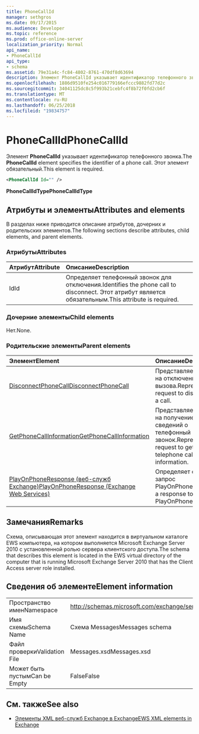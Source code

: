 ```yaml
---
title: PhoneCallId
manager: sethgros
ms.date: 09/17/2015
ms.audience: Developer
ms.topic: reference
ms.prod: office-online-server
localization_priority: Normal
api_name:
- PhoneCallId
api_type:
- schema
ms.assetid: 79e31a4c-fc84-4802-8761-470df8d63694
description: Элемент PhoneCallId указывает идентификатор телефонного звонка. Этот элемент обязательный.
ms.openlocfilehash: 1886d9510fe254c016779166efccc9882fd77d2c
ms.sourcegitcommit: 34041125dc8c5f993b21cebfc4f8b72f0fd2cb6f
ms.translationtype: MT
ms.contentlocale: ru-RU
ms.lasthandoff: 06/25/2018
ms.locfileid: "19834757"
---
```

# <a name="phonecallid"></a><span data-ttu-id="b7279-104">PhoneCallId</span><span class="sxs-lookup"><span data-stu-id="b7279-104">PhoneCallId</span></span>

<span data-ttu-id="b7279-105">Элемент **PhoneCallId** указывает идентификатор телефонного звонка.</span><span class="sxs-lookup"><span data-stu-id="b7279-105">The **PhoneCallId** element specifies the identifier of a phone call.</span></span> <span data-ttu-id="b7279-106">Этот элемент обязательный.</span><span class="sxs-lookup"><span data-stu-id="b7279-106">This element is required.</span></span> 
  
```xml
<PhoneCallId Id="" />
```

 <span data-ttu-id="b7279-107">**PhoneCallIdType**</span><span class="sxs-lookup"><span data-stu-id="b7279-107">**PhoneCallIdType**</span></span>
## <a name="attributes-and-elements"></a><span data-ttu-id="b7279-108">Атрибуты и элементы</span><span class="sxs-lookup"><span data-stu-id="b7279-108">Attributes and elements</span></span>

<span data-ttu-id="b7279-109">В разделах ниже приводится описание атрибутов, дочерних и родительских элементов.</span><span class="sxs-lookup"><span data-stu-id="b7279-109">The following sections describe attributes, child elements, and parent elements.</span></span>
  
### <a name="attributes"></a><span data-ttu-id="b7279-110">Атрибуты</span><span class="sxs-lookup"><span data-stu-id="b7279-110">Attributes</span></span>

|<span data-ttu-id="b7279-111">**Атрибут**</span><span class="sxs-lookup"><span data-stu-id="b7279-111">**Attribute**</span></span>|<span data-ttu-id="b7279-112">**Описание**</span><span class="sxs-lookup"><span data-stu-id="b7279-112">**Description**</span></span>|
|:-----|:-----|
|<span data-ttu-id="b7279-113">Id</span><span class="sxs-lookup"><span data-stu-id="b7279-113">Id</span></span>  <br/> |<span data-ttu-id="b7279-114">Определяет телефонный звонок для отключения.</span><span class="sxs-lookup"><span data-stu-id="b7279-114">Identifies the phone call to disconnect.</span></span> <span data-ttu-id="b7279-115">Этот атрибут является обязательным.</span><span class="sxs-lookup"><span data-stu-id="b7279-115">This attribute is required.</span></span>  <br/> |
   
### <a name="child-elements"></a><span data-ttu-id="b7279-116">Дочерние элементы</span><span class="sxs-lookup"><span data-stu-id="b7279-116">Child elements</span></span>

<span data-ttu-id="b7279-117">Нет.</span><span class="sxs-lookup"><span data-stu-id="b7279-117">None.</span></span>
  
### <a name="parent-elements"></a><span data-ttu-id="b7279-118">Родительские элементы</span><span class="sxs-lookup"><span data-stu-id="b7279-118">Parent elements</span></span>

|<span data-ttu-id="b7279-119">**Элемент**</span><span class="sxs-lookup"><span data-stu-id="b7279-119">**Element**</span></span>|<span data-ttu-id="b7279-120">**Описание**</span><span class="sxs-lookup"><span data-stu-id="b7279-120">**Description**</span></span>|
|:-----|:-----|
|[<span data-ttu-id="b7279-121">DisconnectPhoneCall</span><span class="sxs-lookup"><span data-stu-id="b7279-121">DisconnectPhoneCall</span></span>](disconnectphonecall.md) <br/> |<span data-ttu-id="b7279-122">Представляет запрос на отключение вызова.</span><span class="sxs-lookup"><span data-stu-id="b7279-122">Represents a request to disconnect a call.</span></span>  <br/> |
|[<span data-ttu-id="b7279-123">GetPhoneCallInformation</span><span class="sxs-lookup"><span data-stu-id="b7279-123">GetPhoneCallInformation</span></span>](getphonecallinformation.md) <br/> |<span data-ttu-id="b7279-124">Представляет запрос на получение сведений о телефонный звонок.</span><span class="sxs-lookup"><span data-stu-id="b7279-124">Represents a request to get telephone call information.</span></span>  <br/> |
|[<span data-ttu-id="b7279-125">PlayOnPhoneResponse (веб-служб Exchange)</span><span class="sxs-lookup"><span data-stu-id="b7279-125">PlayOnPhoneResponse (Exchange Web Services)</span></span>](playonphoneresponse-exchange-web-services.md) <br/> |<span data-ttu-id="b7279-126">Определяет ответ на запрос PlayOnPhone.</span><span class="sxs-lookup"><span data-stu-id="b7279-126">Defines a response to a PlayOnPhone request.</span></span>  <br/> |
   
## <a name="remarks"></a><span data-ttu-id="b7279-127">Замечания</span><span class="sxs-lookup"><span data-stu-id="b7279-127">Remarks</span></span>

<span data-ttu-id="b7279-128">Схема, описывающая этот элемент находится в виртуальном каталоге EWS компьютера, на котором выполняется Microsoft Exchange Server 2010 с установленной ролью сервера клиентского доступа.</span><span class="sxs-lookup"><span data-stu-id="b7279-128">The schema that describes this element is located in the EWS virtual directory of the computer that is running Microsoft Exchange Server 2010 that has the Client Access server role installed.</span></span>
  
## <a name="element-information"></a><span data-ttu-id="b7279-129">Сведения об элементе</span><span class="sxs-lookup"><span data-stu-id="b7279-129">Element information</span></span>

|||
|:-----|:-----|
|<span data-ttu-id="b7279-130">Пространство имен</span><span class="sxs-lookup"><span data-stu-id="b7279-130">Namespace</span></span>  <br/> |http://schemas.microsoft.com/exchange/services/2006/messages  <br/> |
|<span data-ttu-id="b7279-131">Имя схемы</span><span class="sxs-lookup"><span data-stu-id="b7279-131">Schema Name</span></span>  <br/> |<span data-ttu-id="b7279-132">Схема Messages</span><span class="sxs-lookup"><span data-stu-id="b7279-132">Messages schema</span></span>  <br/> |
|<span data-ttu-id="b7279-133">Файл проверки</span><span class="sxs-lookup"><span data-stu-id="b7279-133">Validation File</span></span>  <br/> |<span data-ttu-id="b7279-134">Messages.xsd</span><span class="sxs-lookup"><span data-stu-id="b7279-134">Messages.xsd</span></span>  <br/> |
|<span data-ttu-id="b7279-135">Может быть пустым</span><span class="sxs-lookup"><span data-stu-id="b7279-135">Can be Empty</span></span>  <br/> |<span data-ttu-id="b7279-136">False</span><span class="sxs-lookup"><span data-stu-id="b7279-136">False</span></span>  <br/> |
   
## <a name="see-also"></a><span data-ttu-id="b7279-137">См. также</span><span class="sxs-lookup"><span data-stu-id="b7279-137">See also</span></span>



- [<span data-ttu-id="b7279-138">Элементы XML веб-служб Exchange в Exchange</span><span class="sxs-lookup"><span data-stu-id="b7279-138">EWS XML elements in Exchange</span></span>](ews-xml-elements-in-exchange.md)

